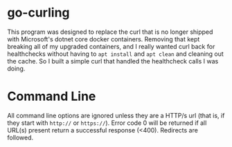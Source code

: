 # go-curling
This program was designed to replace the curl that is no longer shipped with Microsoft's dotnet core docker containers. Removing that kept breaking all of my upgraded containers, and I really wanted curl back for healthchecks without having to `apt install` and `apt clean` and cleaning out the cache. So I built a simple curl that handled the healthcheck calls I was doing.

# Command Line 
All command line options are ignored unless they are a HTTP/s url (that is, if they start with `http://` or `https://`). Error code 0 will be returned if all URL(s) present return a successful response (<400). Redirects are followed.